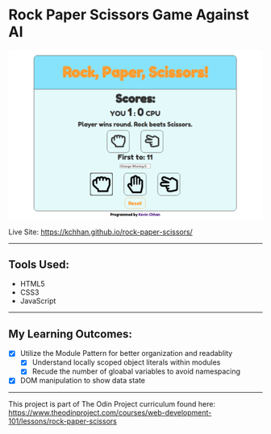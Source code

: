 
# Rock Paper Scissors Game Against AI

![rpsScreenshot](./img/RPS.png)

Live Site: https://kchhan.github.io/rock-paper-scissors/

---

## Tools Used:

- HTML5
- CSS3
- JavaScript

---

## My Learning Outcomes:

- [x] Utilize the Module Pattern for better organization and readablity
  - [x] Understand locally scoped object literals within modules
  - [x] Recude the number of gloabal variables to avoid namespacing
- [x] DOM manipulation to show data state

---

This project is part of The Odin Project curriculum found here: <br />
https://www.theodinproject.com/courses/web-development-101/lessons/rock-paper-scissors